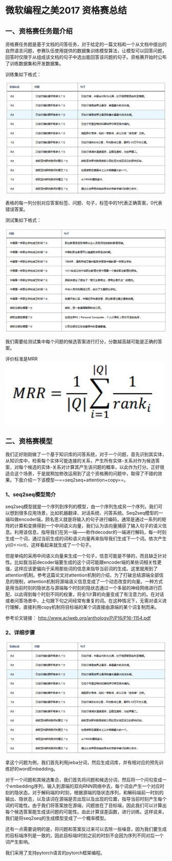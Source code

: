 # 微软编程之美2017 资格赛总结

## 一、资格赛任务题介绍

​        资格赛任务题是基于文档的问答任务，对于给定的一篇文档和一个从文档中提出的自然语言问题，参赛队伍使用提供的数据集训练模型算法，让模型可以回答问题，回答时仅限于从组成该文档的句子中选出能回答该问题的句子。资格赛开始时公布了训练数据集和开发数据集。

训练集如下格式：

![QQ图片20170718132601](.\images\QQ图片20170718132601.png)



表格的每一列分别对应答案标签、问题、句子，标签中的1代表正确答案，0代表错误答案。

测试集如下格式：

![QQ图片20170718132721](.\images\QQ图片20170718132721.png)

我们需要给测试集中每个问题的候选答案进行打分，分数越高越可能是正确的答案。

评价标准是MRR  ![QQ图片20170718133603](.\images\QQ图片20170718133603.png)

## 二、资格赛模型

​	我们正好刚刚做了一个基于知识库的问答系统，对于一个问题，首先识别其实体，从知识库中，检索每个实体可能连接的关系，产生所有实体-关系对作为候选答案，对每个候选的实体-关系对计算其产生该问题的概率，以此作为打分。正好很适合这个场景，于是就稍加修改运用到了这个资格赛的问题中，取得了不错的效果。下面介绍一下该模型—==seq2seq+attention+copy==。

### 1、seq2seq模型简介

​	seq2seq模型就是一个序列到序列的模型，由一个序列生成另一个序列，我们可以想到很多应用场景，比如机器翻译、对话系统、问答系统。Seq2seq模型的一端叫做encoder端，顾名思义就是将输入的句子进行编码，通常是通过一系列的矩阵的计算和变换得到一个中间语义向量，我们认为该向量捕获了输入句子的语义信息。利用该信息，指导我们在另一端——称作decoder的一端进行解码，每一时刻生成一个词，通过当前生成的词和语义向量再来指导我们生成下一个词。依次产生yi(0<=i<t)，这样看起来就生成了一个句子。

​	但是单纯的采用中间语义向量来生成一个句子，信息可能是不够的，而且缺乏针对性。比如我当前decoder端要生成的这个词可能跟encoder端的某些词相关性更强，这样应该更偏向于采用那些词的信息来指导当前词的生成。这里就用到了attention机制。参考这篇论文对attention机制的介绍，为了打破总结源端全部信息的限制，attention机制将源端语义信息变成了一个动态改变的向量。一种方式是用当前时刻的隐状态与源端每个时刻的隐状态通过一个多层的神经网络进行匹配，以此得到每个时刻不同的权重，将全1计算的向量变成了有注意力的。在对话或者问答场景中，上句跟下句之间经常有重复的词。在这种情况下，无需对语义进行理解，直接利用copy机制将目标端的某个词直接由源端的某个词复制而来。

参考论文链接：	<http://www.aclweb.org/anthology/P/P16/P16-1154.pdf>

### 2、详细步骤

![QQ图片20170718132601](.\images\QQ图片20170718132601.png)

拿这个问题为例，我们首先利用jieba分词，然后生成词库，并有相对应的预先训练好的wordEmbedding。

对于一个问题和其候选集合，我们首先将问题和候选分词，然后将一个问句变成一个embedding序列，输入到源端的双向RNN网络中去，每个词会产生一个对应时刻的隐状态。对于解码端的t时刻，根据源端的隐状态序列，和解码端前一时刻的输出、隐状态，以及该词在源端是否出现以及出现的位置，指导当前时刻产生每个词的可能性。由于我们将答案放在源端，问题放在了目标端，因此我们可以计算出每个候选答案能生成该问题的可能性。由此计算误差函数，进行训练。这样说来，我们是将seq2seq的生成模型变成了一个概率模型。

还有一点需要说明的是，将问题和答案反过来可以去除一些噪音，因为我们要生成的目标端序列是一致的，因此目标端t时刻之前的时刻不会因为序列不同对后一个词产生影响。

我们采用了支持pytorch语言的pytorch框架编程。
